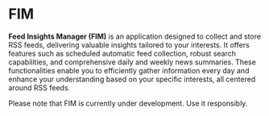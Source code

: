 # FIM

**Feed Insights Manager (FIM)** is an application designed to collect and store RSS feeds, delivering valuable insights tailored to your interests. It offers features such as scheduled automatic feed collection, robust search capabilities, and comprehensive daily and weekly news summaries. These functionalities enable you to efficiently gather information every day and enhance your understanding based on your specific interests, all centered around RSS feeds.

Please note that FIM is currently under development. Use it responsibly.